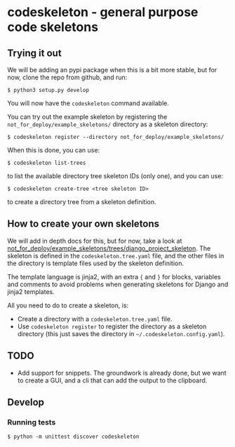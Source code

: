 
# codeskeleton - general purpose code skeletons


## Trying it out

We will be adding an pypi package when this is a bit more stable,
but for now, clone the repo from github, and run:

```
$ python3 setup.py develop
```

You will now have the ``codeskeleton`` command available.


You can try out the example skeleton by registering the
``not_for_deploy/example_skeletons/`` directory as a skeleton
directory:

```
$ codeskeleton register --directory not_for_deploy/example_skeletons/
```

When this is done, you can use:

```
$ codeskeleton list-trees
```
to list the available directory tree skeleton IDs (only one),
and you can use:

```
$ codeskeleton create-tree <tree skeleton ID>
```
to create a directory tree from a skeleton definition.


## How to create your own skeletons
We will add in depth docs for this, but for now, take a
look at [not_for_deploy/example_skeletons/trees/django_project_skeleton](https://github.com/appressoas/codeskeleton/tree/master/not_for_deploy/example_skeletons/trees/django_project_skeleton).
The skeleton is defined in the ``codeskeleton.tree.yaml`` file,
and the other files in the directory is template files used by the
skeleton definition.

The template language is jinja2, with an extra ``{`` and ``}`` for
blocks, variables and comments to avoid problems when generating skeletons
for Django and jinja2 templates.

All you need to do to create a skeleton, is:

- Create a directory with a ``codeskeleton.tree.yaml`` file.
- Use ``codeskeleton register`` to register the directory as a
  skeleton directory (this just saves the directory  in
  ``~/.codeskeleton.config.yaml``).


## TODO

- Add support for snippets. The groundwork is already done, but
  we want to create a GUI, and a cli that can add the output
  to the clipboard.


## Develop

### Running tests

```
$ python -m unittest discover codeskeleton
```
